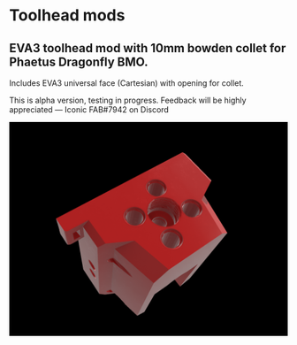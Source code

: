 # Toolhead mods

## EVA3 toolhead mod with 10mm bowden collet for Phaetus Dragonfly BMO.

Includes EVA3 universal face (Cartesian) with opening for collet.

This is alpha version, testing in progress.
Feedback will be highly appreciated — Iconic FAB#7942 on Discord

![Visualisation](https://github.com/mairisskuja/toolheads/blob/main/Eva3%20BMO%20Bowden%20w%20Threaded%2010%20mm%20collet/EVA3_BMO_10mm_threaded_collet.png)
